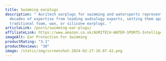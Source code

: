 ```yaml
---
title: Swimming earplugs
description: " Auritech earplugs for swimming and watersports represent over two
  decades of expertise from leading audiology experts, setting them apart from
  traditional foam, wax, or silicone earplugs. "
articleLink: /posts/swimming-ear-plugs/
affiliateLink: https://www.amazon.co.uk/AURITECH-WATER-SPORTS-Intelligent-Protection/dp/B00DEDN4JE?maas=maas_adg_66FED6D2A670277255112D7CD8040AE9_afap_abs&ref_=aa_maas&tag=maas
imageAlt: Ear Protection For Swimming
productRating: "3.1"
productReviews: "30"
image: /static/img/screenshot-2024-02-27-16.07.42.png
---
```

